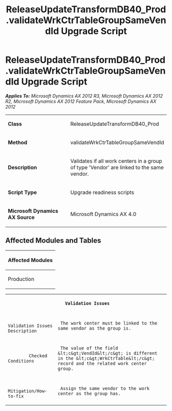 ﻿---
title: ReleaseUpdateTransformDB40_Prod.validateWrkCtrTableGroupSameVendId Upgrade Script
TOCTitle: ReleaseUpdateTransformDB40_Prod.validateWrkCtrTableGroupSameVendId Upgrade Script
ms:assetid: 98a34ca8-718c-764b-5833-6310b932cc53
ms:mtpsurl: https://msdn.microsoft.com/en-us/library/JJ686250(v=AX.60)
ms:contentKeyID: 49709952
ms.date: 05/18/2015
mtps_version: v=AX.60
---

# ReleaseUpdateTransformDB40\_Prod.validateWrkCtrTableGroupSameVendId Upgrade Script 


_**Applies To:** Microsoft Dynamics AX 2012 R3, Microsoft Dynamics AX 2012 R2, Microsoft Dynamics AX 2012 Feature Pack, Microsoft Dynamics AX 2012_

<table>
<colgroup>
<col style="width: 50%" />
<col style="width: 50%" />
</colgroup>
<tbody>
<tr class="odd">
<td><p><strong>Class</strong></p></td>
<td><p>ReleaseUpdateTransformDB40_Prod</p></td>
</tr>
<tr class="even">
<td><p><strong>Method</strong></p></td>
<td><p>validateWrkCtrTableGroupSameVendId</p></td>
</tr>
<tr class="odd">
<td><p><strong>Description</strong></p></td>
<td><p>Validates if all work centers in a group of type 'Vendor' are linked to the same vendor.</p></td>
</tr>
<tr class="even">
<td><p><strong>Script Type</strong></p></td>
<td><p>Upgrade readiness scripts</p></td>
</tr>
<tr class="odd">
<td><p><strong>Microsoft Dynamics AX Source</strong></p></td>
<td><p>Microsoft Dynamics AX 4.0</p></td>
</tr>
</tbody>
</table>


## Affected Modules and Tables

<table>
<colgroup>
<col style="width: 100%" />
</colgroup>
<thead>
<tr class="header">
<th><p>Affected Modules</p></th>
</tr>
</thead>
<tbody>
<tr class="odd">
<td><p>Production</p></td>
</tr>
</tbody>
</table>


<table xmlns="http://www.w3.org/1999/xhtml">
              <tr><th colspan="2">
		
   <p>
   
	 Validation Issues
  </p>
  </th></tr>
              <tr><td>
		
   <p>
   
	 
            Validation Issues Description
          
  </p>
  </td><td>
		
   <p>
   
	 The work center must be linked to the same vendor as the group is.
  </p>
  </td></tr>
              <tr><td>
		
   <p>
   
	 
            Checked Conditions
          
  </p>
  </td><td>
		
   <p>
   
	 The value of the field &lt;c&gt;VendId&lt;/c&gt; is different in the &lt;c&gt;WrkCtrTable&lt;/c&gt; record and the related work center group.
  </p>
  </td></tr>
              <tr><td>
		
   <p>
   
	 
            Mitigation/How-to-fix
          
  </p>
  </td><td>
		
   <p>
   
	 Assign the same vendor to the work center as the group has.
  </p>
  </td></tr>
            </table>

  


